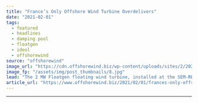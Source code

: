 ```yaml
---
title: "France’s Only Offshore Wind Turbine Overdelivers"
date: "2021-02-01"
tags: 
  - featured
  - headlines
  - damping pool
  - floatgen
  - ideol
  - offshorewind
source: "offshorewind"
image_url: "https://cdn.offshorewind.biz/wp-content/uploads/sites/2/2021/02/01102008/Frances-Only-Offshore-Wind-Turbine-Overdelivers.jpg"
image_fp: "/assets/img/post_thumbnails/8.jpg"
lead: "The 2 MW Floatgen floating wind turbine, installed at the SEM-REV test site off"
article_url: "https://www.offshorewind.biz/2021/02/01/frances-only-offshore-wind-turbine-overdelivers/"
---
```


---
